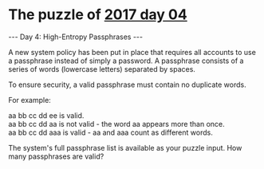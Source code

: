 # The puzzle of [2017 day 04](https://adventofcode.com/2017/day/4)

--- Day 4: High-Entropy Passphrases ---

A new system policy has been put in place that requires all accounts to use a passphrase instead of simply a password. A passphrase consists of a series of words (lowercase letters) separated by spaces.

To ensure security, a valid passphrase must contain no duplicate words.

For example:

aa bb cc dd ee is valid.\
aa bb cc dd aa is not valid - the word aa appears more than once.\
aa bb cc dd aaa is valid - aa and aaa count as different words.

The system's full passphrase list is available as your puzzle input. How many passphrases are valid?